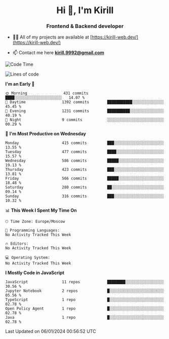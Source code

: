 <h1 align="center">Hi 👋, I'm Kirill</h1>
<h3 align="center">Frontend & Backend developer</h3>

- 👨‍💻 All of my projects are available at [https://kirill-web.dev/](https://kirill-web.dev/)

- 📫 Contact me here **kirill.9992@gmail.com**











<!--START_SECTION:waka-->
![Code Time](http://img.shields.io/badge/Code%20Time-1%2C617%20hrs%2059%20mins-blue)

![Lines of code](https://img.shields.io/badge/From%20Hello%20World%20I%27ve%20Written-4.5%20million%20lines%20of%20code-blue)

**I'm an Early 🐤** 

```text
🌞 Morning                431 commits         ████░░░░░░░░░░░░░░░░░░░░░   14.07 % 
🌆 Daytime                1392 commits        ███████████░░░░░░░░░░░░░░   45.45 % 
🌃 Evening                1231 commits        ██████████░░░░░░░░░░░░░░░   40.19 % 
🌙 Night                  9 commits           ░░░░░░░░░░░░░░░░░░░░░░░░░   00.29 % 
```
📅 **I'm Most Productive on Wednesday** 

```text
Monday                   415 commits         ███░░░░░░░░░░░░░░░░░░░░░░   13.55 % 
Tuesday                  477 commits         ████░░░░░░░░░░░░░░░░░░░░░   15.57 % 
Wednesday                586 commits         █████░░░░░░░░░░░░░░░░░░░░   19.13 % 
Thursday                 423 commits         ███░░░░░░░░░░░░░░░░░░░░░░   13.81 % 
Friday                   566 commits         █████░░░░░░░░░░░░░░░░░░░░   18.48 % 
Saturday                 280 commits         ██░░░░░░░░░░░░░░░░░░░░░░░   09.14 % 
Sunday                   316 commits         ███░░░░░░░░░░░░░░░░░░░░░░   10.32 % 
```


📊 **This Week I Spent My Time On** 

```text
🕑︎ Time Zone: Europe/Moscow

💬 Programming Languages: 
No Activity Tracked This Week

🔥 Editors: 
No Activity Tracked This Week

💻 Operating System: 
No Activity Tracked This Week
```

**I Mostly Code in JavaScript** 

```text
JavaScript               11 repos            ████████░░░░░░░░░░░░░░░░░   30.56 % 
Jupyter Notebook         2 repos             █░░░░░░░░░░░░░░░░░░░░░░░░   05.56 % 
TypeScript               1 repo              █░░░░░░░░░░░░░░░░░░░░░░░░   02.78 % 
Open Policy Agent        1 repo              █░░░░░░░░░░░░░░░░░░░░░░░░   02.78 % 
Java                     1 repo              █░░░░░░░░░░░░░░░░░░░░░░░░   02.78 % 
```




 Last Updated on 06/01/2024 00:56:52 UTC
<!--END_SECTION:waka-->
